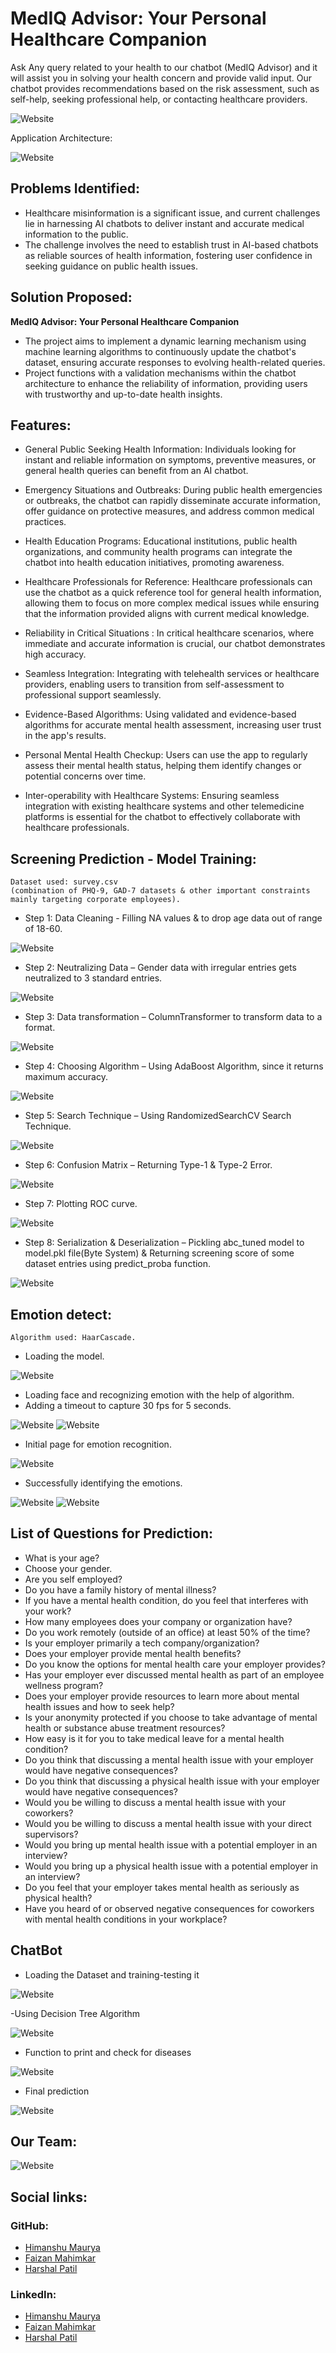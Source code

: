 # **MedIQ Advisor: Your Personal Healthcare Companion**
Ask Any query related to your health to our chatbot (MedIQ Advisor) and it will assist you in solving your health concern and provide valid input.
Our chatbot provides recommendations based on the risk assessment, such as self-help, seeking professional help, or contacting healthcare providers.


![Website](./MedIQ_Advisor/readme_resources/web11.png)

Application Architecture:

![Website](./MedIQ_Advisor/readme_resources/arc.png)

## Problems Identified:

- Healthcare misinformation is a significant issue, and current challenges lie in harnessing AI chatbots to deliver instant and accurate medical information to the public.
- The challenge involves the need to establish trust in AI-based chatbots as reliable sources of health information, fostering user confidence in seeking guidance on public health issues.

## Solution Proposed:
 **MedIQ Advisor: Your Personal Healthcare Companion**

- The project aims to implement a dynamic learning mechanism using machine learning algorithms to continuously update the chatbot's dataset, ensuring accurate responses to evolving health-related queries.
- Project functions with a validation mechanisms within the chatbot architecture to enhance the reliability of information, providing users with trustworthy and up-to-date health insights.

## Features:

- General Public Seeking Health Information: Individuals looking for instant and reliable information on symptoms, preventive measures, or general health queries can benefit from an AI chatbot. 

- Emergency Situations and Outbreaks: During public health emergencies or outbreaks, the chatbot can rapidly disseminate accurate information, offer guidance on protective measures, and address common medical practices. 

- Health Education Programs: Educational institutions, public health organizations, and community health programs can integrate the chatbot into health education initiatives, promoting awareness.

- Healthcare Professionals for Reference: Healthcare professionals can use the chatbot as a quick reference tool for general health information, allowing them to focus on more complex medical issues while ensuring that the information provided aligns with current medical knowledge.

- Reliability in Critical Situations : In critical healthcare scenarios, where immediate and accurate information is crucial, our chatbot demonstrates high accuracy.

- Seamless Integration: Integrating with telehealth services or healthcare providers, enabling users to transition from self-assessment to professional support seamlessly.

- Evidence-Based Algorithms: Using validated and evidence-based algorithms for accurate mental health assessment, increasing user trust in the app's results.

- Personal Mental Health Checkup: Users can use the app to regularly assess their mental health status, helping them identify changes or potential concerns over time. 

- Inter-operability with Healthcare Systems: Ensuring seamless integration with existing healthcare systems and other telemedicine platforms is essential for the chatbot to effectively collaborate with healthcare professionals.


## Screening Prediction - Model Training:

    Dataset used: survey.csv
    (combination of PHQ-9, GAD-7 datasets & other important constraints mainly targeting corporate employees).

- Step 1: Data Cleaning - Filling NA values & to drop age data out of range of 18-60.

![Website](./MedIQ_Advisor/readme_resources/sp1.png)

- Step 2: Neutralizing Data – Gender data with irregular entries gets neutralized to 3 standard entries.

![Website](./MedIQ_Advisor/readme_resources/sp2.png)

- Step 3: Data transformation – ColumnTransformer to transform data to a format.

![Website](./MedIQ_Advisor/readme_resources/sp3.png)

- Step 4: Choosing Algorithm – Using AdaBoost Algorithm, since it returns maximum accuracy.

![Website](./MedIQ_Advisor/readme_resources/sp4.png)

- Step 5: Search Technique – Using RandomizedSearchCV Search Technique.

![Website](./MedIQ_Advisor/readme_resources/sp5.png)

- Step 6: Confusion Matrix – Returning Type-1 & Type-2 Error.

![Website](./MedIQ_Advisor/readme_resources/sp6.png)

- Step 7: Plotting ROC curve.

![Website](./MedIQ_Advisor/readme_resources/sp7.png)

- Step 8: Serialization & Deserialization – Pickling abc_tuned model to model.pkl file(Byte System) & Returning screening score of some dataset entries using predict_proba function.

![Website](./MedIQ_Advisor/readme_resources/sp8.png)

## Emotion detect:

    Algorithm used: HaarCascade.

- Loading the model.

![Website](./MedIQ_Advisor/readme_resources/edc1.png)

- Loading face and recognizing emotion with the help of algorithm.
- Adding a timeout to capture 30 fps for 5 seconds.

![Website](./MedIQ_Advisor/readme_resources/edc2.png)
![Website](./MedIQ_Advisor/readme_resources/edc3.png)

- Initial page for emotion recognition.

![Website](./MedIQ_Advisor/readme_resources/ed1.jpeg)

- Successfully identifying the emotions.

![Website](./MedIQ_Advisor/readme_resources/ed2.jpeg)
![Website](./MedIQ_Advisor/readme_resources/ed3.jpeg)

## List of Questions for Prediction:

- What is your age?
- Choose your gender.
- Are you self employed?
- Do you have a family history of mental illness? 
- If you have a mental health condition, do you feel that interferes with your work?
- How many employees does your company or organization have?
- Do you work remotely (outside of an office) at least 50% of the time?
- Is your employer primarily a tech company/organization?
- Does your employer provide mental health benefits?
- Do you know the options for mental health care your employer provides?
- Has your employer ever discussed mental health as part of an employee wellness program?
- Does your employer provide resources to learn more about mental health issues and how to seek help?
- Is your anonymity protected if you choose to take advantage of mental health or substance abuse treatment resources?
- How easy is it for you to take medical leave for a mental health condition?
- Do you think that discussing a mental health issue with your employer would have negative consequences?
- Do you think that discussing a physical health issue with your employer would have negative consequences?
- Would you be willing to discuss a mental health issue with your coworkers?
- Would you be willing to discuss a mental health issue with your direct supervisors?
- Would you bring up mental health issue with a potential employer in an interview?
- Would you bring up a physical health issue with a potential employer in an interview?
- Do you feel that your employer takes mental health as seriously as physical health?
- Have you heard of or observed negative consequences for coworkers with mental health conditions in your workplace?

## ChatBot
- Loading the Dataset and training-testing it

![Website](./MedIQ_Advisor/readme_resources/cb1.png)

-Using Decision Tree Algorithm 

![Website](./MedIQ_Advisor/readme_resources/cb2.png)

- Function to print and check for diseases

![Website](./MedIQ_Advisor/readme_resources/cb3.png)


- Final prediction

![Website](./MedIQ_Advisor/readme_resources/cb4.png)

## Our Team:

![Website](./MedIQ_Advisor/readme_resources/web_team.png)

## Social links:

### GitHub:

- [Himanshu Maurya](https://github.com/himanshumaurya0007)
- [Faizan Mahimkar](https://github.com/Faizan-Mahimkar)
- [Harshal Patil](https://github.com/Harshal4511)

### LinkedIn:

- [Himanshu Maurya](https://www.linkedin.com/in/himanshumaurya0007)
- [Faizan Mahimkar](https://www.linkedin.com/in/faizan-mahimkar)
- [Harshal Patil](https://www.linkedin.com/in/harshal-patil4511)
